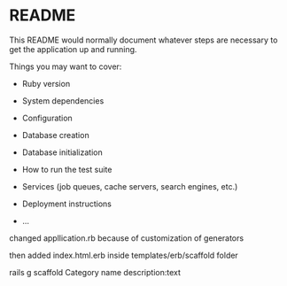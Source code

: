 # README

This README would normally document whatever steps are necessary to get the
application up and running.

Things you may want to cover:

* Ruby version

* System dependencies

* Configuration

* Database creation

* Database initialization

* How to run the test suite

* Services (job queues, cache servers, search engines, etc.)

* Deployment instructions

* ...

changed appllication.rb because of customization of generators

then added index.html.erb inside templates/erb/scaffold folder



rails g scaffold Category name description:text
